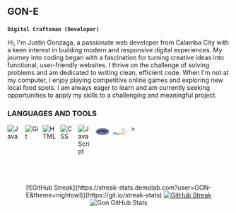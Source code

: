 ## GON-E
**`Digital Craftsman (Developer)`**


Hi, I'm Justin Gonzaga, a passionate web developer from Calamba City with a keen interest in building modern and responsive digital experiences. My journey into coding began with a fascination for turning creative ideas into functional, user-friendly websites. I thrive on the challenge of solving problems and am dedicated to writing clean, efficient code. When I'm not at my computer, I enjoy playing competitive online games and exploring new local food spots. I am always eager to learn and am currently seeking opportunities to apply my skills to a challenging and meaningful project.




### LANGUAGES AND TOOLS

<img align="left" alt="Java" width="30px" style="padding-right:10px;" src="https://cdn.jsdelivr.net/gh/devicons/devicon/icons/java/java-original.svg"/>>
<img align="left" alt="Git" width="30px" style="padding-right:10px;" src="https://cdn.jsdelivr.net/gh/devicons/devicon/icons/git/git-original.svg" />
<img align="left" alt="HTML" width="30px" style="padding-right:10px;" src="https://cdn.jsdelivr.net/gh/devicons/devicon/icons/html5/html5-plain.svg" />
<img align="left" alt="CSS" width="30px" style="padding-right:10px;" src="https://cdn.jsdelivr.net/gh/devicons/devicon/icons/css3/css3-plain.svg" />
<img align="left" alt="JavaScript" width="30px" style="padding-right:10px;" src="https://cdn.jsdelivr.net/gh/devicons/devicon/icons/javascript/javascript-plain.svg" />
<img align="left" alt="JavaScript" width="30px" style="padding-right:10px;" src="https://github.com/devicons/devicon/blob/master/icons/php/php-original.svg" />
<img align="left" alt="JavaScript" width="30px" style="padding-right:10px;" src="https://github.com/devicons/devicon/blob/master/icons/mysql/mysql-original-wordmark.svg" />
<br />
<br></br>
<br></br>
<br></br>
<div align="center">
  [![GitHub Streak](https://streak-stats.demolab.com?user=GON-E&theme=nightowl)](https://git.io/streak-stats)
<a href="https://git.io/streak-stats">
  <img src="https://streak-stats.demolab.com?user=GON-E&theme=nightowl" alt="GitHub Streak" />
</a> 
  <br>
<img src="https://github-readme-stats.vercel.app/api?username=GON-E&theme=monokai&show_icons=true&hide_border=false&count_private=true" alt="Gon GitHub Stats" />
  </div>
